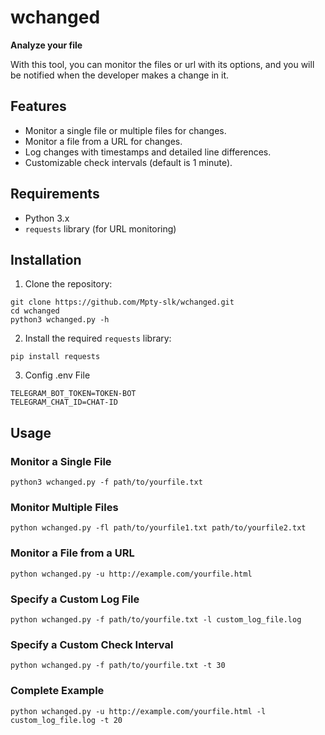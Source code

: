 # wchanged

**Analyze your file**

With this tool, you can monitor the files or url with its options, and you will be notified when the developer makes a change in it.

## Features
- Monitor a single file or multiple files for changes.
- Monitor a file from a URL for changes.
- Log changes with timestamps and detailed line differences.
- Customizable check intervals (default is 1 minute).

## Requirements

- Python 3.x
- `requests` library (for URL monitoring)

## Installation
1. Clone the repository:
```
git clone https://github.com/Mpty-slk/wchanged.git
cd wchanged
python3 wchanged.py -h
```
2. Install the required `requests` library:
```
pip install requests
```
3. Config .env File 
```
TELEGRAM_BOT_TOKEN=TOKEN-BOT
TELEGRAM_CHAT_ID=CHAT-ID
```
## Usage
### Monitor a Single File
``` python3 wchanged.py -f path/to/yourfile.txt ```

### Monitor Multiple Files
``` python wchanged.py -fl path/to/yourfile1.txt path/to/yourfile2.txt ```

### Monitor a File from a URL
``` python wchanged.py -u http://example.com/yourfile.html ```

### Specify a Custom Log File
``` python wchanged.py -f path/to/yourfile.txt -l custom_log_file.log ```

### Specify a Custom Check Interval
``` python wchanged.py -f path/to/yourfile.txt -t 30 ```

### Complete Example
``` python wchanged.py -u http://example.com/yourfile.html -l custom_log_file.log -t 20 ```
